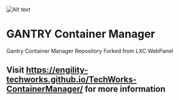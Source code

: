 ![Alt text](https://user-images.githubusercontent.com/31966761/30826949-58d96ec8-a206-11e7-9569-7e671f949d8e.png)


GANTRY Container Manager
=============

Gantry Container Manager Repository
Forked from LXC WebPanel
## Visit https://engility-techworks.github.io/TechWorks-ContainerManager/ for more information
